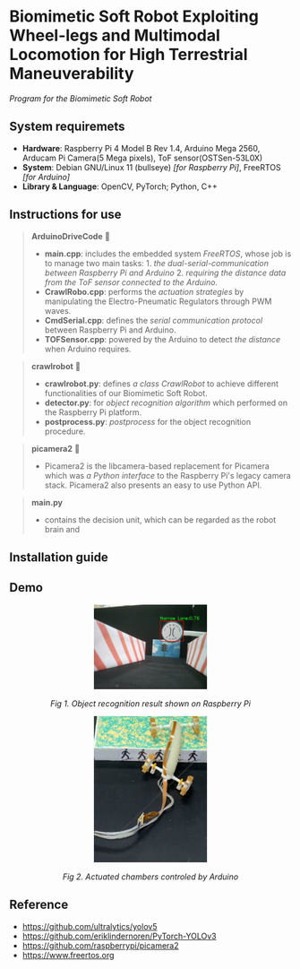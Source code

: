 # Biomimetic Soft Robot Exploiting Wheel-legs and Multimodal Locomotion for High Terrestrial Maneuverability
*Program for the Biomimetic Soft Robot*<br>

## System requiremets
- **Hardware**: Raspberry Pi 4 Model B Rev 1.4, Arduino Mega 2560, Arducam Pi Camera(5 Mega pixels), ToF sensor(OSTSen-53L0X)<br>
- **System**: Debian GNU/Linux 11 (bullseye) *[for Raspberry Pi]*, FreeRTOS *[for Arduino]*<br>
- **Library & Language**: OpenCV, PyTorch; Python, C++<br>

## Instructions for use
> **ArduinoDriveCode** 📁
> - **main.cpp**: includes the embedded system *FreeRTOS*, whose job is to manage two main tasks: 1. *the dual-serial-communication between Raspberry Pi and Arduino* 2. *requiring the distance data from the ToF sensor connected to the Arduino.*
> - **CrawlRobo.cpp**: performs the *actuation strategies* by manipulating the Electro-Pneumatic Regulators through PWM waves.
> - **CmdSerial.cpp**: defines the *serial communication protocol* between Raspberry Pi and Arduino.
> - **TOFSensor.cpp**: powered by the Arduino to detect *the distance* when Arduino requires.

> **crawlrobot** 📁
> - **crawlrobot.py**: defines *a class CrawlRobot* to achieve different functionalities of our Biomimetic Soft Robot.
> - **detector.py**: for *object recognition algorithm* which performed on the Raspberry Pi platform.
> - **postprocess.py**: *postprocess* for the object recognition procedure.

> **picamera2** 📁
> - Picamera2 is the libcamera-based replacement for Picamera which was *a Python interface* to the Raspberry Pi's legacy camera stack. Picamera2 also presents an easy to use Python API.

> **main.py**
> - contains the decision unit, which can be regarded as the robot brain and

## Installation guide

## Demo
<div align="center">
<img src=/crawlrobot/img/object_recognition_result.jpg width=40%/>
</div>
<p align="center"><i>Fig 1. Object recognition result shown on Raspberry Pi</i></p>
<div align="center">
<img src=/crawlrobot/img/actuated.jpg width=40%/>
</div>
<p align="center"><i>Fig 2. Actuated chambers controled by Arduino</i></p>






## Reference
- <https://github.com/ultralytics/yolov5><br>
- <https://github.com/eriklindernoren/PyTorch-YOLOv3><br>
- <https://github.com/raspberrypi/picamera2><br>
- <https://www.freertos.org><br>

